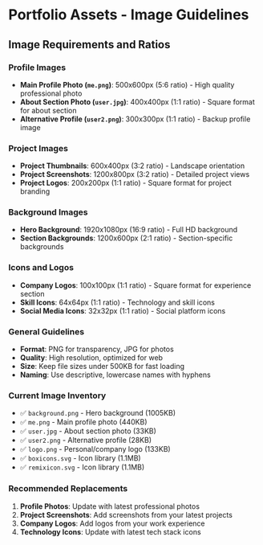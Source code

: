 # Portfolio Assets - Image Guidelines

## Image Requirements and Ratios

### Profile Images
- **Main Profile Photo (`me.png`)**: 500x600px (5:6 ratio) - High quality professional photo
- **About Section Photo (`user.jpg`)**: 400x400px (1:1 ratio) - Square format for about section
- **Alternative Profile (`user2.png`)**: 300x300px (1:1 ratio) - Backup profile image

### Project Images
- **Project Thumbnails**: 600x400px (3:2 ratio) - Landscape orientation
- **Project Screenshots**: 1200x800px (3:2 ratio) - Detailed project views
- **Project Logos**: 200x200px (1:1 ratio) - Square format for project branding

### Background Images
- **Hero Background**: 1920x1080px (16:9 ratio) - Full HD background
- **Section Backgrounds**: 1200x600px (2:1 ratio) - Section-specific backgrounds

### Icons and Logos
- **Company Logos**: 100x100px (1:1 ratio) - Square format for experience section
- **Skill Icons**: 64x64px (1:1 ratio) - Technology and skill icons
- **Social Media Icons**: 32x32px (1:1 ratio) - Social platform icons

### General Guidelines
- **Format**: PNG for transparency, JPG for photos
- **Quality**: High resolution, optimized for web
- **Size**: Keep file sizes under 500KB for fast loading
- **Naming**: Use descriptive, lowercase names with hyphens

### Current Image Inventory
- ✅ `background.png` - Hero background (1005KB)
- ✅ `me.png` - Main profile photo (440KB)
- ✅ `user.jpg` - About section photo (33KB)
- ✅ `user2.png` - Alternative profile (28KB)
- ✅ `logo.png` - Personal/company logo (133KB)
- ✅ `boxicons.svg` - Icon library (1.1MB)
- ✅ `remixicon.svg` - Icon library (1.1MB)

### Recommended Replacements
1. **Profile Photos**: Update with latest professional photos
2. **Project Screenshots**: Add screenshots from your latest projects
3. **Company Logos**: Add logos from your work experience
4. **Technology Icons**: Update with latest tech stack icons 